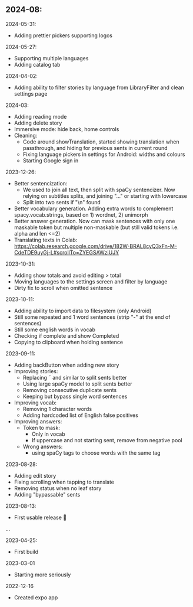 2024-08:
  - 

2024-05-31:
- Adding prettier pickers supporting logos

2024-05-27:
- Supporting multiple languages
- Adding catalog tab

2024-04-02:
- Adding ability to filter stories by language from LibraryFilter and clean settings page

2024-03:
- Adding reading mode
- Adding delete story
- Immersive mode: hide back, home controls
- Cleaning:
  - Code around showTranslation, started showing translation when passthrough, and hiding for previous sents in current round
  - Fixing language pickers in settings for Android: widths and colours
  - Starting Google sign in

2023-12-26:
- Better sentencization:
  - We used to join all text, then split with spaCy sentencizer. Now relying on subtitles splits, and joining "..." or starting with lowercase
  - Split into two sents if "\n" found
- Better vocabulary generation. Adding extra words to complement spacy.vocab.strings, based on 1) wordnet, 2) unimorph
- Better answer generation. Now can mask sentences with only one maskable token but multiple non-maskable (but still valid tokens i.e. alpha and len <=2)
- Translating texts in Colab: https://colab.research.google.com/drive/182W-BRAL8cyQ3xFn-M-CdeTDE9uyGj-L#scrollTo=ZYEGSAWziUJY


2023-10-31:
- Adding show totals and avoid editing > total
- Moving languages to the settings screen and filter by language
- Dirty fix to scroll when omitted sentence


2023-10-11:
- Adding ability to import data to filesystem (only Android)
- Still some repeated and 1 word sentences (strip "-" at the end of sentences)
- Still some english words in vocab
- Checking if complete and show Completed
- Copying to clipboard when holding sentence

2023-09-11:
- Adding backButton when adding new story
- Improving stories:
  - Replacing ˝ and similar to split sents better 
  - Using large spaCy model to split sents better
  - Removing consecutive duplicate sents
  - Keeping but bypass single word sentences
- Improving vocab:
    - Removing 1 character words
    - Adding hardcoded list of English false positives
- Improving answers:
  - Token to mask: 
      - Only in vocab
      - If uppercase and not starting sent, remove from negative pool
  - Wrong answers:
    - using spaCy tags to choose words with the same tag

2023-08-28:
- Adding edit story
- Fixing scrolling when tapping to translate
- Removing status when no leaf story
- Adding "bypassable" sents

2023-08-13:
- First usable release 🎉

...

2023-04-25:
- First build

2023-03-01
- Starting more seriously

2022-12-16
- Created expo app